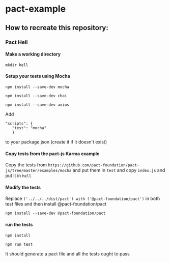 # pact-example

## How to recreate this repository:

### Pact Hell

#### Make a working directory
`mkdir hell`

#### Setup your tests using Mocha
`npm install --save-dev mocha`


`npm install --save-dev chai`


`npm install --save-dev axios`

Add 

```
"scripts": {
   "test": "mocha"
   } 
```
to your package.json (create it if it doesn't exist)

#### Copy tests from the pact-js Karma example 
Copy the tests from `https://github.com/pact-foundation/pact-js/tree/master/examples/mocha` and put them in `test`
and copy `index.js` and put it in `hell`

#### Modify the tests

Replace `('../../../dist/pact') with ('@pact-foundation/pact')` in both test files and then install @pact-foundation/pact


`npm install --save-dev @pact-foundation/pact`

#### run the tests

`npm install`


`npm run test`

It should generate a pact file and all the tests ought to pass
